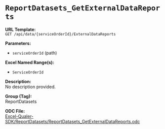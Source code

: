 # `ReportDatasets_GetExternalDataReports`

**URL Template:**  
`GET /api/data/{serviceOrderId}/ExternalDataReports`

**Parameters:**  
- `serviceOrderId` (path)

**Excel Named Range(s):**  
- `ServiceOrderId`

**Description:**  
No description provided.

**Group (Tag):**  
ReportDatasets

**ODC File:**  
[Excel-Qualer-SDK/ReportDatasets/ReportDatasets_GetExternalDataReports.odc](https://github.com/Johnson-Gage-Inspection-Inc/qualer-sdk-odc/blob/main/Excel-Qualer-SDK/ReportDatasets/ReportDatasets_GetExternalDataReports.odc)
